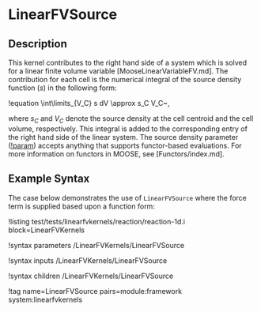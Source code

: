 # LinearFVSource

## Description

This kernel contributes to the right hand side of a system which is solved for a
linear finite volume variable [MooseLinearVariableFV.md]. The contribution for each cell
is the numerical integral of the source density function ($s$) in the following form:

!equation
\int\limits_{V_C} s dV \approx s_C V_C~,

where $s_C$ and $V_C$ denote the source density at the cell centroid and the cell volume, respectively.
This integral is added to the corresponding entry of the right hand side of the linear system.
The source density parameter ([!param](/LinearFVKernels/LinearFVSource/source_density))
accepts anything that supports functor-based evaluations. For more information on functors in
MOOSE, see [Functors/index.md].

## Example Syntax

The case below demonstrates the use of `LinearFVSource` where the force term is
supplied based upon a function form:

!listing test/tests/linearfvkernels/reaction/reaction-1d.i block=LinearFVKernels

!syntax parameters /LinearFVKernels/LinearFVSource

!syntax inputs /LinearFVKernels/LinearFVSource

!syntax children /LinearFVKernels/LinearFVSource

!tag name=LinearFVSource pairs=module:framework system:linearfvkernels
